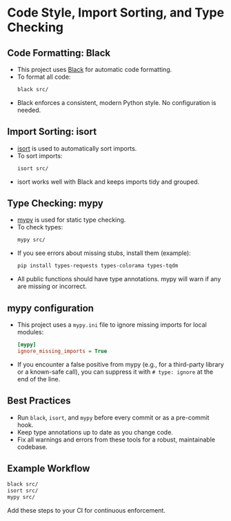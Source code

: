 # Code Style, Import Sorting, and Type Checking

## Code Formatting: Black
- This project uses [Black](https://black.readthedocs.io/) for automatic code formatting.
- To format all code:
  ```sh
  black src/
  ```
- Black enforces a consistent, modern Python style. No configuration is needed.

## Import Sorting: isort
- [isort](https://pycqa.github.io/isort/) is used to automatically sort imports.
- To sort imports:
  ```sh
  isort src/
  ```
- isort works well with Black and keeps imports tidy and grouped.

## Type Checking: mypy
- [mypy](http://mypy-lang.org/) is used for static type checking.
- To check types:
  ```sh
  mypy src/
  ```
- If you see errors about missing stubs, install them (example):
  ```sh
  pip install types-requests types-colorama types-tqdm
  ```
- All public functions should have type annotations. mypy will warn if any are missing or incorrect.

## mypy configuration
- This project uses a `mypy.ini` file to ignore missing imports for local modules:
  ```ini
  [mypy]
  ignore_missing_imports = True
  ```
- If you encounter a false positive from mypy (e.g., for a third-party library or a known-safe call), you can suppress it with `# type: ignore` at the end of the line.

## Best Practices
- Run `black`, `isort`, and `mypy` before every commit or as a pre-commit hook.
- Keep type annotations up to date as you change code.
- Fix all warnings and errors from these tools for a robust, maintainable codebase.

## Example Workflow
```sh
black src/
isort src/
mypy src/
```

Add these steps to your CI for continuous enforcement.
